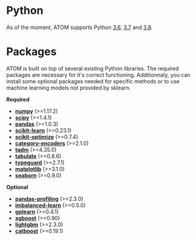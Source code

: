 # Python

As of the moment, ATOM supports Python
[3.6](https://www.python.org/downloads/release/python-360/),
[3.7](https://www.python.org/downloads/release/python-370/) and
[3.8](https://www.python.org/downloads/release/python-380/).

# Packages

ATOM is built on top of several existing Python libraries. The required
 packages are necessary for it's correct functioning. Additionnaly, you can
 install some optional packages needed for specific methods or to use
 machine learning models not provided by sklearn.

**Required**

* **[numpy](https://numpy.org/)** (>=1.17.2)
* **[scipy](https://www.scipy.org/)** (>=1.4.1)
* **[pandas](https://pandas.pydata.org/)** (>=1.0.3)
* **[scikit-learn](https://scikit-learn.org/stable/)** (>=0.23.1)
* **[scikit-optimize](https://scikit-optimize.github.io/stable/)** (>=0.7.4)
* **[category-encoders](https://contrib.scikit-learn.org/categorical-encoding/index.html)** (>=2.1.0)
* **[tqdm](https://tqdm.github.io/)** (>=4.35.0)
* **[tabulate](https://github.com/astanin/python-tabulate)** (>=0.8.6)
* **[typeguard](https://typeguard.readthedocs.io/en/latest/)** (>=2.7.1)
* **[matplotlib](https://matplotlib.org/)** (>=3.1.0)
* **[seaborn](https://seaborn.pydata.org/)** (>=0.9.0)

**Optional**

* **[pandas-profiling](https://pandas-profiling.github.io/pandas-profiling/docs/)** (>=2.3.0)
* **[imbalanced-learn](https://imbalanced-learn.readthedocs.io/en/stable/api.html)** (>=0.5.0)
* **[gplearn](https://gplearn.readthedocs.io/en/stable/index.html)** (>=0.4.1)
* **[xgboost](https://xgboost.readthedocs.io/en/latest/)** (>=0.90)
* **[lightgbm](https://lightgbm.readthedocs.io/en/latest/)** (>=2.3.0)
* **[catboost](https://catboost.ai/docs/concepts/about.html)** (>=0.19.1)